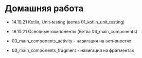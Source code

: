# Домашняя работа

- 14.10.21 Kotlin, Unit-testing (ветка 01_kotlin_unit_testing) 

- 18.10.21 Основные компоненты (ветка 03_main_components)

- 03_main_components_activity - навигация на активностях

- 03_main_components_fragment - навигация на фрагментах
